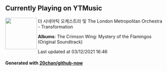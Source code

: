## Currently Playing on YTMusic

[<img align="left" width="100" src="https://lh3.googleusercontent.com/_MB7t-WhIofoBnd51WSULQn-YOkQCp2nOQ3dr8CgSg46cLswSJ0fKFA1CpnTk56GdtWevEPlZeEQLpRq">](https://music.youtube.com/watch?v=QlWkWOYKYJc)

더 시네마틱 오케스트라 및 The London Metropolitan Orchestra - Transformation

**Albums**: The Crimson Wing: Mystery of the Flamingos (Original Soundtrack)

Last updated at 03/12/2021 16:46

#### Generated with [20chan/github-now](https://github.com/20chan/github-now)


<!--
**20chan/20chan** is a ✨ _special_ ✨ repository because its `README.md` (this file) appears on your GitHub profile.

Here are some ideas to get you started:

- 🔭 I’m currently working on ...
- 🌱 I’m currently learning ...
- 👯 I’m looking to collaborate on ...
- 🤔 I’m looking for help with ...
- 💬 Ask me about ...
- 📫 How to reach me: ...
- 😄 Pronouns: ...
- ⚡ Fun fact: ...
-->
